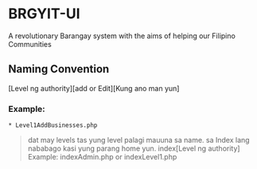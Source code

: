 # BRGYIT-UI
A revolutionary Barangay system with the aims of helping our Filipino Communities
## Naming Convention
[Level ng authority][add or Edit][Kung ano man yun] 
### Example:
    * Level1AddBusinesses.php
>dat may levels tas yung level palagi mauuna sa name. sa Index lang nababago kasi yung parang home yun.
index[Level ng authority]
Example:
    indexAdmin.php
or
   indexLevel1.php
